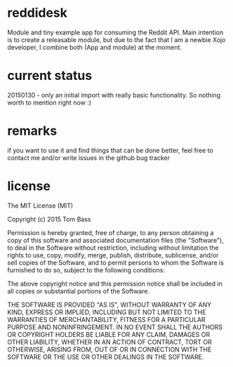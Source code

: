 # reddidesk
Module and tiny example app for consuming the Reddit API.
Main intention is to create a releasable module, but due to the fact that I am a newbie Xojo
developer, I combine both (App and module) at the moment.

# current status
20150130 - only an initial import with really basic functionality. So nothing worth to mention right now :)

# remarks
if you want to use it and find things that can be done better, feel free to contact me and/or write
issues in the github bug tracker

# license
The MIT License (MIT)

Copyright (c) 2015 Tom Bass

Permission is hereby granted, free of charge, to any person obtaining a copy
of this software and associated documentation files (the "Software"), to deal
in the Software without restriction, including without limitation the rights
to use, copy, modify, merge, publish, distribute, sublicense, and/or sell
copies of the Software, and to permit persons to whom the Software is
furnished to do so, subject to the following conditions:

The above copyright notice and this permission notice shall be included in all
copies or substantial portions of the Software.

THE SOFTWARE IS PROVIDED "AS IS", WITHOUT WARRANTY OF ANY KIND, EXPRESS OR
IMPLIED, INCLUDING BUT NOT LIMITED TO THE WARRANTIES OF MERCHANTABILITY,
FITNESS FOR A PARTICULAR PURPOSE AND NONINFRINGEMENT. IN NO EVENT SHALL THE
AUTHORS OR COPYRIGHT HOLDERS BE LIABLE FOR ANY CLAIM, DAMAGES OR OTHER
LIABILITY, WHETHER IN AN ACTION OF CONTRACT, TORT OR OTHERWISE, ARISING FROM,
OUT OF OR IN CONNECTION WITH THE SOFTWARE OR THE USE OR OTHER DEALINGS IN THE
SOFTWARE.

